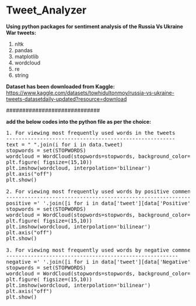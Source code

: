 
Tweet_Analyzer
===============
**Using python packages for sentiment analysis of the Russia Vs Ukraine War tweets:**
1. nltk 
2. pandas
3. matplotlib
4. wordcloud
5. re
6. string

**Dataset has been downloaded from Kaggle:**
https://www.kaggle.com/datasets/towhidultonmoy/russia-vs-ukraine-tweets-datasetdaily-updated?resource=download

#############################

**add the below codes into the python file as per the choice:**
<pre>
1. For viewing most frequently used words in the tweets 
-------------------------------------------------------
text = " ".join(i for i in data.tweet)
stopwords = set(STOPWORDS)
wordcloud = WordCloud(stopwords=stopwords, background_color="white").generate(text)
plt.figure( figsize=(15,10))
plt.imshow(wordcloud, interpolation='bilinear')
plt.axis("off")
plt.show()

2. For viewing most frequently used words by positive commenters
----------------------------------------------------------------
positive =' '.join([i for i in data['tweet'][data['Positive'] > data["Negative"]]])
stopwords = set(STOPWORDS)
wordcloud = WordCloud(stopwords=stopwords, background_color="white").generate(positive)
plt.figure( figsize=(15,10))
plt.imshow(wordcloud, interpolation='bilinear')
plt.axis("off")
plt.show()

3. For viewing most frequently used words by negative commneters
--------------------------------------------------------
negative =' '.join([i for i in data['tweet'][data['Negative'] > data["Positive"]]])
stopwords = set(STOPWORDS)
wordcloud = WordCloud(stopwords=stopwords, background_color="white").generate(negative)
plt.figure( figsize=(15,10))
plt.imshow(wordcloud, interpolation='bilinear')
plt.axis("off")
plt.show()
</pre>
